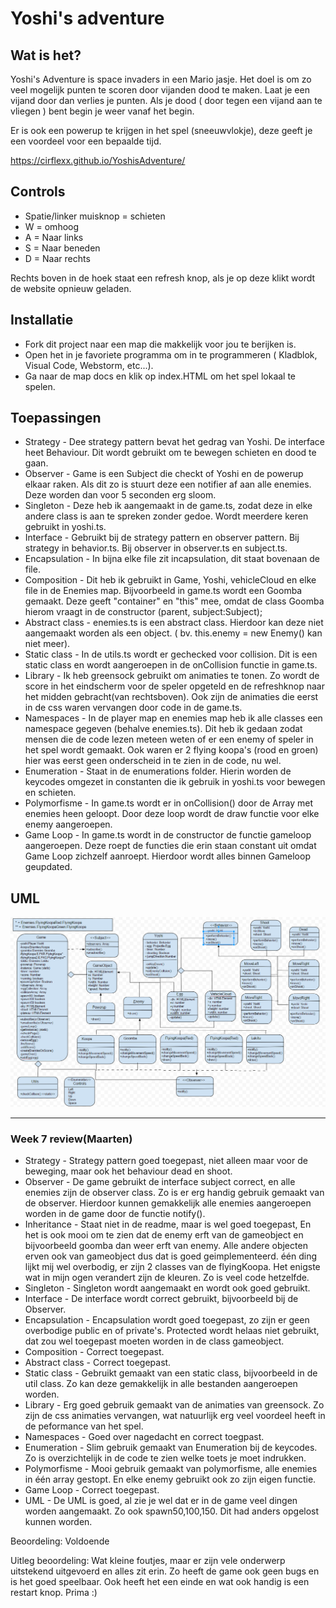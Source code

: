 # Yoshi's adventure

## Wat is het?
Yoshi's Adventure is space invaders in een Mario jasje. Het doel is om zo veel mogelijk punten te scoren door vijanden dood te maken. Laat je een vijand door dan verlies je punten.
Als je dood ( door tegen een vijand aan te vliegen ) bent begin je weer vanaf het begin.

Er is ook een powerup te krijgen in het spel (sneeuwvlokje), deze geeft je een voordeel voor een bepaalde tijd.

https://cirflexx.github.io/YoshisAdventure/

## Controls
- Spatie/linker muisknop = schieten
- W = omhoog
- A = Naar links
- S = Naar beneden
- D = Naar rechts

Rechts boven in de hoek staat een refresh knop, als je op deze klikt wordt de website opnieuw geladen.

## Installatie
- Fork dit project naar een map die makkelijk voor jou te berijken is.
- Open het in je favoriete programma  om in te programmeren ( Kladblok, Visual Code, Webstorm, etc...).
- Ga naar de map docs en klik op index.HTML om het spel lokaal te spelen.

## Toepassingen
- Strategy - Dee strategy pattern bevat het gedrag van Yoshi. De interface heet Behaviour. Dit wordt gebruikt om te bewegen schieten en dood te gaan.
- Observer - Game is een Subject die checkt of Yoshi en de powerup elkaar raken. Als dit zo is stuurt deze een notifier af aan alle enemies. Deze worden dan voor 5 seconden erg sloom.
- Singleton - Deze heb ik aangemaakt in de game.ts, zodat deze in elke andere class is aan te spreken zonder gedoe. Wordt meerdere keren gebruikt in yoshi.ts.
- Interface - Gebruikt bij de strategy pattern en observer pattern. Bij strategy in behavior.ts. Bij observer in observer.ts en subject.ts.
- Encapsulation - In bijna elke file zit incapsulation, dit staat bovenaan de file.
- Composition -  Dit heb ik gebruikt in Game, Yoshi, vehicleCloud en elke file in de Enemies map. Bijvoorbeeld in game.ts wordt een Goomba gemaakt. Deze geeft "container" en "this" mee, omdat de class Goomba hierom vraagt in de constructor (parent, subject:Subject);
- Abstract class - enemies.ts is een abstract class. Hierdoor kan deze niet aangemaakt worden als een object. ( bv. this.enemy = new Enemy() kan niet meer).
- Static class - In de utils.ts wordt er gechecked voor collision. Dit is een static class en wordt aangeroepen in de onCollision functie in game.ts.
- Library - Ik heb greensock gebruikt om animaties te tonen. Zo wordt de score in het eindscherm voor de speler opgeteld en de refreshknop naar het midden gebracht(van rechtsboven). Ook zijn de animaties die eerst in de css waren vervangen door code in de game.ts.
- Namespaces - In de player map en enemies map heb ik alle classes een namespace gegeven (behalve enemies.ts). Dit heb ik gedaan zodat mensen die de code lezen meteen weten of er een enemy of speler in het spel wordt gemaakt. Ook waren er 2 flying koopa's (rood en groen) hier was eerst geen onderscheid in te zien in de code, nu wel.
- Enumeration - Staat in de enumerations folder. Hierin worden de keycodes omgezet in constanten die ik gebruik in yoshi.ts voor bewegen en schieten.
- Polymorfisme - In game.ts wordt er in onCollision() door de Array met enemies heen geloopt. Door deze loop wordt de draw functie voor elke enemy aangeroepen.
- Game Loop - In game.ts wordt in de constructor de functie gameloop aangeroepen. Deze roept de functies die erin staan constant uit omdat Game Loop zichzelf aanroept. Hierdoor wordt alles binnen Gameloop geupdated. 

## UML
![alt text](https://raw.githubusercontent.com/cirflexx/YoshisAdventure/master/UML-YoshisRevenge.png)

-------------------------------------------------------------------------------------
### Week 7 review(Maarten)
- Strategy - Strategy pattern goed toegepast, niet alleen maar voor de beweging, maar ook het behaviour dead en shoot.
- Observer - De game gebruikt de interface subject correct, en alle enemies zijn de observer class. Zo is er erg handig gebruik gemaakt van de observer. Hierdoor kunnen gemakkelijk alle enemies aangeroepen worden in de game door de functie notify().
- Inheritance - Staat niet in de readme, maar is wel goed toegepast, En het is ook mooi om te zien dat de enemy erft van de gameobject en bijvoorbeeld goomba dan weer erft van enemy. Alle andere objecten erven ook van gameobject dus dat is goed geimplementeerd. één ding lijkt mij wel overbodig, er zijn 2 classes van de flyingKoopa. Het enigste wat in mijn ogen verandert zijn de kleuren. Zo is veel code hetzelfde. 
- Singleton - Singleton wordt aangemaakt en wordt ook goed gebruikt.
- Interface - De interface wordt correct gebruikt, bijvoorbeeld bij de Observer.
- Encapsulation - Encapsulation wordt goed toegepast, zo zijn er geen overbodige public en of private's. Protected wordt helaas niet gebruikt, dat zou wel toegepast moeten worden in de class gameobject.
- Composition -  Correct toegepast.
- Abstract class - Correct toegepast.
- Static class - Gebruikt gemaakt van een static class, bijvoorbeeld in de util class. Zo kan deze gemakkelijk in alle bestanden aangeroepen worden.
- Library - Erg goed gebruik gemaakt van de animaties van greensock. Zo zijn de css animaties vervangen, wat natuurlijk erg veel voordeel heeft in de peformance van het spel.
- Namespaces - Goed over nagedacht en correct toegpast.
- Enumeration - Slim gebruik gemaakt van Enumeration bij de keycodes. Zo is overzichtelijk in de code te zien welke toets je moet indrukken.
- Polymorfisme - Mooi gebruik gemaakt van polymorfisme, alle enemies in één array gestopt. En elke enemy gebruikt ook zo zijn eigen functie.
- Game Loop - Correct toegepast.
- UML - De UML is goed, al zie je wel dat er in de game veel dingen worden aangemaakt. Zo ook spawn50,100,150. Dit had anders opgelost kunnen worden.

Beoordeling:
Voldoende

Uitleg beoordeling:
Wat kleine foutjes, maar er zijn vele onderwerp uitstekend uitgevoerd en alles zit erin. Zo heeft de game ook geen bugs en is het goed speelbaar. Ook heeft het een einde en wat ook handig is een restart knop. Prima :)